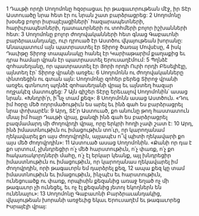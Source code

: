 1 Դաւթի որդի Սողոմոնը հզօրացաւ իր թագաւորութեան մէջ, իր Տէր Աստուածը նրա հետ էր ու նրան շատ բարձրացրեց: 2 Սողոմոնը խօսեց բոլոր իսրայէլացիների՝ հազարապետների, հարիւրապետների, դատաւորների ու տոհմերի բոլոր իշխանների հետ: 3 Սողոմոնը բոլոր ժողովականների հետ գնաց Գաբաւոնի բարձրաւանդակը, ուր դրուած էր Աստծու վկայութեան խորանը: Անապատում այն պատրաստել էր Տիրոջ ծառայ Մովսէսը, 4 իսկ Դաւիթը Տիրոջ տապանակը հանել էր Կարիաթարիմ քաղաքից եւ դրա համար վրան էր պատրաստել Երուսաղէմում: 5 Պղնձէ զոհասեղանը, որ պատրաստել էր Յորի որդի Ուրի որդի Բեսելիէլը, այնտեղ էր՝ Տիրոջ վրանի առջեւ: 6 Սողոմոնն ու ժողովականները փնտռեցին ու գտան այն: Սողոմոնը զոհեր բերեց Տիրոջ վրանի առջեւ գտնուող պղնձէ զոհասեղանի վրայ եւ այնտեղ հազար ողջակէզ մատուցեց:
7 Այն գիշեր Տէրը երեւալով Սողոմոնին՝ ասաց նրան. «Խնդրի՛ր, ի՞նչ տամ քեզ»: 8 Սողոմոնն ասաց Աստծուն. «Դու իմ հօրը մեծ ողորմածութիւն ես արել եւ ինձ գահ ես բարձրացրել նրա փոխարէն: 9 Արդ, Տէ՛ր Աստուած, քո անունը թող հաստատուն մնայ իմ հայր Դաւթի վրայ, քանզի ինձ գահ ես բարձրացրել բազմամարդ մի ժողովրդի վրայ, որը երկրի հողի չափ շատ է: 10 Արդ, ինձ իմաստնութիւն ու իմացութիւն տո՛ւր, որ կարողանամ ղեկավարել քո այս ժողովրդին, այլապէս ո՞վ պիտի ղեկավարի քո այս մեծ ժողովրդին»: 11 Աստուած ասաց Սողոմոնին. «Քանի որ դա է քո սրտում, չխնդրեցիր ո՛չ մեծ հարստութիւն, ո՛չ փառք, ո՛չ քո հակառակորդների մահը, ո՛չ էլ երկար կեանք, այլ խնդրեցիր իմաստնութիւն ու իմացութիւն, որ կարողանաս ղեկավարել իմ ժողովրդին, որի թագաւորն եմ դարձրել քեզ, 12 ապա քեզ կը տամ իմաստնութիւն եւ իմացութիւն, ինչպէս եւ հարստութիւն, ունեցուածք ու փառք, որպիսին քեզանից առաջ եղած ոչ մի թագաւոր չի ունեցել, եւ ոչ էլ քեզանից յետոյ եկողներն են ունենալու»: 13 Սողոմոնը Գաբաւոնի Բարձրաւանդակից, վկայութեան խորանի առջեւից եկաւ Երուսաղէմ եւ թագաւորեց Իսրայէլի վրայ:
